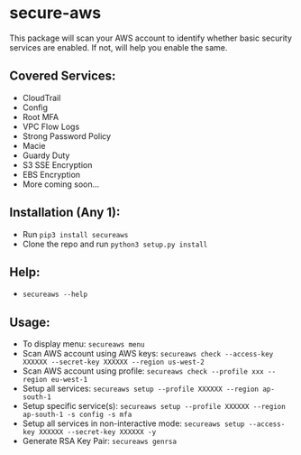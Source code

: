 # secure-aws

This package will scan your AWS account to identify whether basic security services are enabled. If not, will help you enable the same.

## Covered Services:
- CloudTrail
- Config
- Root MFA
- VPC Flow Logs
- Strong Password Policy
- Macie
- Guardy Duty
- S3 SSE Encryption
- EBS Encryption
- More coming soon...

## Installation (Any 1):
- Run `pip3 install secureaws`
- Clone the repo and run `python3 setup.py install`

## Help:
- `secureaws --help`

## Usage:
- To display menu: `secureaws menu`
- Scan AWS account using AWS keys: `secureaws check --access-key XXXXXX --secret-key XXXXXX --region us-west-2`
- Scan AWS account using profile: `secureaws check --profile xxx --region eu-west-1`
- Setup all services: `secureaws setup --profile XXXXXX --region ap-south-1`
- Setup specific service(s): `secureaws setup --profile XXXXXX --region ap-south-1 -s config -s mfa`
- Setup all services in non-interactive mode: `secureaws setup --access-key XXXXXX --secret-key XXXXXX -y`
- Generate RSA Key Pair: `secureaws genrsa`
